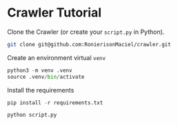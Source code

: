# Crawler Tutorial

Clone the Crawler (or create your `script.py` in Python).

```bash
git clone git@github.com:RonierisonMaciel/crawler.git
```

Create an environment virtual `venv`

```python
python3 -m venv .venv
source .venv/bin/activate
```

Install the requirements

```python
pip install -r requirements.txt
```

```python
python script.py
```
